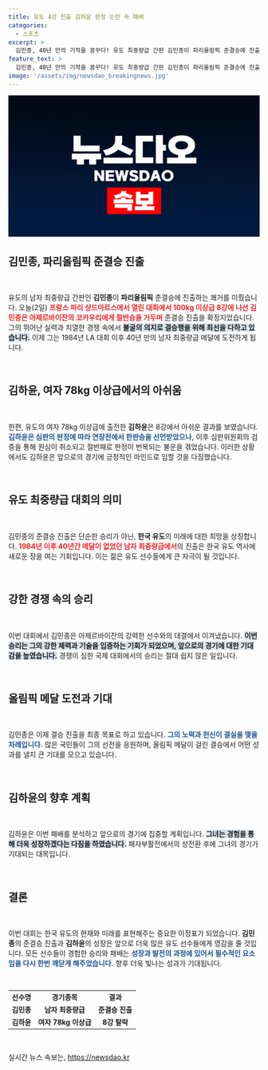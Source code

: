 ```yaml
---
title: 유도 4강 진출 김하윤 판정 논란 속 패배
categories:
  - 스포츠
excerpt: >
  김민종, 40년 만의 기적을 꿈꾸다! 유도 최중량급 간판 김민종이 파리올림픽 준결승에 진출하며 금메달 도전에 나섰습니다. 과연 그의 여정은 어떻게 이어질까요? 클릭하여 자세히 확인하세요!
feature_text: >
  김민종, 40년 만의 기적을 꿈꾸다! 유도 최중량급 간판 김민종이 파리올림픽 준결승에 진출하며 금메달 도전에 나섰습니다. 과연 그의 여정은 어떻게 이어질까요? 클릭하여 자세히 확인하세요!
image: '/assets/img/newsdao_breakingnews.jpg'
---
```


<p><img src="/assets/img/newsdao_breakingnews.jpg" alt="ranknews 속보" /></p>

<h2 data-ke-size="size26">김민종, 파리올림픽 준결승 진출</h2>

<p data-ke-size="size16">&nbsp;</p>

<p>유도의 남자 최중량급 간판인 <b>김민종</b>이 <b>파리올림픽</b> 준결승에 진출하는 쾌거를 이뤘습니다. 오늘(2일) <b><span style="color: #ee2323;">프랑스 파리 샹드마르스에서 열린 대회에서 100kg 이상급 8강에 나선 김민종은 아제르바이잔의 코카우리에게 절반승을 거두며</span></b> 준결승 진출을 확정지었습니다. 그의 뛰어난 실력과 치열한 경쟁 속에서 <b><span style="background-color: #21538527;">불굴의 의지로 결승행을 위해 최선을 다하고 있습니다.</span></b> 이제 그는 1984년 LA 대회 이후 40년 만의 남자 최중량급 메달에 도전하게 됩니다. </p>

<p data-ke-size="size16">&nbsp;</p>

<h2 data-ke-size="size26">김하윤, 여자 78kg 이상급에서의 아쉬움</h2>

<p data-ke-size="size16">&nbsp;</p>

<p>한편, 유도의 여자 78kg 이상급에 출전한 <b>김하윤</b>은 8강에서 아쉬운 결과를 보였습니다. <b><span style="color: #1a5490;">김하윤은 심판의 판정에 따라 연장전에서 한판승을 선언받았으나,</span></b> 이후 심판위원회의 검증을 통해 원심이 취소되고 절반패로 판정이 번복되는 불운을 겪었습니다. 이러한 상황에서도 김하윤은 앞으로의 경기에 긍정적인 마인드로 임할 것을 다짐했습니다.</p>

<p data-ke-size="size16">&nbsp;</p>

<h2 data-ke-size="size26">유도 최중량급 대회의 의미</h2>

<p data-ke-size="size16">&nbsp;</p>

<p>김민종의 준결승 진출은 단순한 승리가 아닌, <b>한국 유도</b>의 미래에 대한 희망을 상징합니다. <b><span style="color: #ee2323;">1984년 이후 40년간 메달이 없었던 남자 최중량급에서</span></b>의 진출은 한국 유도 역사에 새로운 장을 여는 기회입니다. 이는 젊은 유도 선수들에게 큰 자극이 될 것입니다. </p>

<p data-ke-size="size16">&nbsp;</p>

<h2 data-ke-size="size26">강한 경쟁 속의 승리</h2>

<p data-ke-size="size16">&nbsp;</p>

<p>이번 대회에서 김민종은 아제르바이잔의 강력한 선수와의 대결에서 이겨냈습니다. <b><span style="background-color: #21538527;">이번 승리는 그의 강한 체력과 기술을 입증하는 기회가 되었으며, 앞으로의 경기에 대한 기대감을 높였습니다.</span></b> 경쟁이 심한 국제 대회에서의 승리는 절대 쉽지 않은 일입니다. </p>

<p data-ke-size="size16">&nbsp;</p>

<h2 data-ke-size="size26">올림픽 메달 도전과 기대</h2>

<p data-ke-size="size16">&nbsp;</p>

<p>김민종은 이제 결승 진출을 최종 목표로 하고 있습니다. <b><span style="color: #1a5490;">그의 노력과 헌신이 결실을 맺을 차례입니다.</span></b> 많은 국민들이 그의 선전을 응원하며, 올림픽 메달이 걸린 결승에서 어떤 성과를 낼지 큰 기대를 모으고 있습니다.</p>

<p data-ke-size="size16">&nbsp;</p>

<h2 data-ke-size="size26">김하윤의 향후 계획</h2>

<p data-ke-size="size16">&nbsp;</p>

<p>김하윤은 이번 패배를 분석하고 앞으로의 경기에 집중할 계획입니다. <b><span style="background-color: #21538527;">그녀는 경험을 통해 더욱 성장하겠다는 다짐을 하였습니다.</span></b> 패자부활전에서의 성전환 후에 그녀의 경기가 기대되는 대목입니다. </p>

<p data-ke-size="size16">&nbsp;</p>

<h2 data-ke-size="size26">결론</h2>

<p data-ke-size="size16">&nbsp;</p>

<p>이번 대회는 한국 유도의 현재와 미래를 표현해주는 중요한 이정표가 되었습니다. <b>김민종</b>의 준결승 진출과 <b>김하윤</b>의 성장은 앞으로 더욱 많은 유도 선수들에게 영감을 줄 것입니다. 모든 선수들이 경험한 승리와 패배는 <b><span style="color: #1a5490;">성장과 발전의 과정에 있어서 필수적인 요소임을 다시 한번 깨닫게 해주었습니다.</span></b> 향후 더욱 빛나는 성과가 기대됩니다. </p>

<p data-ke-size="size16">&nbsp;</p>

<table>
<tr>
<td style="text-align: center; height: 17px;"><b>선수명</b></td>
<td style="text-align: center; height: 17px;"><b>경기종목</b></td>
<td style="text-align: center; height: 17px;"><b>결과</b></td>
</tr>
<tr>
<td style="text-align: center; height: 17px;"><b>김민종</b></td>
<td style="text-align: center; height: 17px;"><b>남자 최중량급</b></td>
<td style="text-align: center; height: 17px;"><b>준결승 진출</b></td>
</tr>
<tr>
<td style="text-align: center; height: 17px;"><b>김하윤</b></td>
<td style="text-align: center; height: 17px;"><b>여자 78kg 이상급</b></td>
<td style="text-align: center; height: 17px;"><b>8강 탈락</b></td>
</tr>
</table>

<p data-ke-size="size16">&nbsp;</p>
실시간 뉴스 속보는, <a href="https://newsdao.kr" rel="dofollow">https://newsdao.kr</a>


